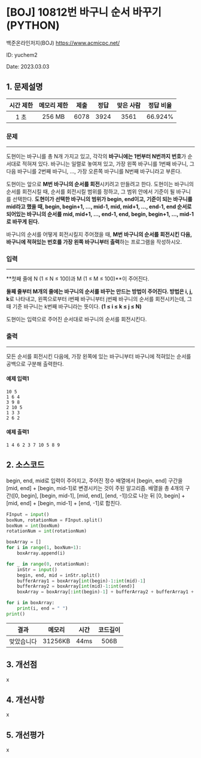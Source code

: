 # [BOJ] 10812번 바구니 순서 바꾸기(PYTHON)
백준온라인저지(BOJ) https://www.acmicpc.net/

ID: yuchem2

Date: 2023.03.03

## 1. 문제설명
| 시간 제한 | 메모리 제한 | 제출  | 정답 | 맞은 사람 | 정답 비율 |
| :---: | :---: | :---: | :---: | :---: | :---: |
| 1 초      | 256 MB      | 6078 | 3924 | 3561 | 66.924% |

### 문제
---
도현이는 바구니를 총 N개 가지고 있고, 각각의 **바구니에는 1번부터 N번까지 번호**가 순서대로 적혀져 있다. 바구니는 일렬로 놓여져 있고, 가장 왼쪽 바구니를 1번째 바구니, 그 다음 바구니를 2번째 바구니, ..., 가장 오른쪽 바구니를 N번째 바구니라고 부른다. 

도현이는 앞으로 **M번 바구니의 순서를 회전**시키려고 만들려고 한다. 도현이는 바구니의 순서를 회전시킬 때, 순서를 회전시킬 범위를 정하고, 그 범위 안에서 기준이 될 바구니를 선택한다. **도현이가 선택한 바구니의 범위가 begin, end이고, 기준이 되는 바구니를 mid라고 했을 때, begin, begin+1, ..., mid-1, mid, mid+1, ..., end-1, end 순서로 되어있는 바구니의 순서를 mid, mid+1, ..., end-1, end, begin, begin+1, ..., mid-1로 바꾸게 된다.**

바구니의 순서를 어떻게 회전시킬지 주어졌을 때, **M번 바구니의 순서를 회전시킨 다음, 바구니에 적혀있는 번호를 가장 왼쪽 바구니부터 출력**하는 프로그램을 작성하시오.

### 입력
---
**첫째 줄에 N (1 ≤ N ≤ 100)과 M (1 ≤ M ≤ 100)**이 주어진다.

**둘째 줄부터 M개의 줄에는 바구니의 순서를 바꾸는 만드는 방법이 주어진다. 방법은 i, j, k**로 나타내고, 왼쪽으로부터 i번째 바구니부터 j번째 바구니의 순서를 회전시키는데, 그 때 기준 바구니는 k번째 바구니라는 뜻이다. **(1 ≤ i ≤ k ≤ j ≤ N)**

도현이는 입력으로 주어진 순서대로 바구니의 순서를 회전시킨다.

### 출력
---
모든 순서를 회전시킨 다음에, 가장 왼쪽에 있는 바구니부터 바구니에 적혀있는 순서를 공백으로 구분해 출력한다.
#### 예제 입력1
```
10 5
1 6 4
3 9 8
2 10 5
1 3 3
2 6 2
```
#### 예제 출력1
```
1 4 6 2 3 7 10 5 8 9
```

## 2. 소스코드

begin, end, mid로 입력이 주어지고, 주어진 정수 배열에서 [begin, end] 구간을 [mid, end] + [begin, mid-1]로 변경시키는 것이 주된 알고리즘. 
배열을 총 4개의 구간([0, begin], [begin, mid-1], [mid, end], [end, -1])으로 나눈 뒤 [0, begin] + [mid, end] + [begin, mid-1] + [end, -1]로 합친다. 

```Python
FInput = input()
boxNum, rotationNum = FInput.split()
boxNum = int(boxNum)
rotationNum = int(rotationNum)

boxArray = []
for i in range(1, boxNum+1):
    boxArray.append(i)

for _ in range(0, rotationNum):
    inStr = input()
    begin, end, mid = inStr.split()
    bufferArray1 = boxArray[int(begin)-1:int(mid)-1]
    bufferArray2 = boxArray[int(mid)-1:int(end)]
    boxArray = boxArray[:int(begin)-1] + bufferArray2 + bufferArray1 + boxArray[int(end):]

for i in boxArray:
    print(i, end = " ")
print()
```

| 결과 | 메모리 | 시간 | 코드길이 |
|:---:|:-----: | :---: | :----: |
| 맞았습니다 | 31256KB | 44ms | 506B |
## 3. 개선점
x 
## 4. 개선사항
x
## 5. 개선평가
x
